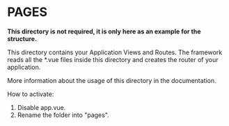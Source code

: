 # PAGES

**This directory is not required, it is only here as an example for the structure.**

This directory contains your Application Views and Routes. The framework reads all the *.vue files inside this directory and creates the router of your application.

More information about the usage of this directory in the documentation.

How to activate:
1. Disable app.vue.
2. Rename the folder into "pages".
